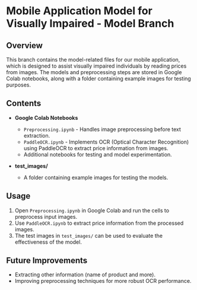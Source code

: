 # Mobile Application Model for Visually Impaired - Model Branch

## Overview
This branch contains the model-related files for our mobile application, which is designed to assist visually impaired individuals by reading prices from images. The models and preprocessing steps are stored in Google Colab notebooks, along with a folder containing example images for testing purposes.

## Contents
- **Google Colab Notebooks**
  - `Preprocessing.ipynb` - Handles image preprocessing before text extraction.
  - `PaddleOCR.ipynb` - Implements OCR (Optical Character Recognition) using PaddleOCR to extract price information from images.
  - Additional notebooks for testing and model experimentation.

- **test_images/**
  - A folder containing example images for testing the models.

## Usage
1. Open `Preprocessing.ipynb` in Google Colab and run the cells to preprocess input images.
2. Use `PaddleOCR.ipynb` to extract price information from the processed images.
3. The test images in `test_images/` can be used to evaluate the effectiveness of the model.

## Future Improvements
- Extracting other information (name of product and more).
- Improving preprocessing techniques for more robust OCR performance.

